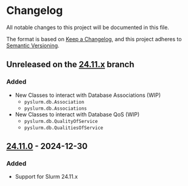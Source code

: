 # Changelog

All notable changes to this project will be documented in this file.

The format is based on [Keep a Changelog](https://keepachangelog.com/en/1.1.0/),
and this project adheres to [Semantic Versioning](https://semver.org/spec/v2.0.0.html).

## Unreleased on the [24.11.x](https://github.com/PySlurm/pyslurm/tree/24.11.x) branch

### Added

- New Classes to interact with Database Associations (WIP)
    - `pyslurm.db.Association`
    - `pyslurm.db.Associations`
- New Classes to interact with Database QoS (WIP)
    - `pyslurm.db.QualityOfService`
    - `pyslurm.db.QualitiesOfService`

## [24.11.0](https://github.com/PySlurm/pyslurm/releases/tag/v24.11.0) - 2024-12-30

### Added

- Support for Slurm 24.11.x
